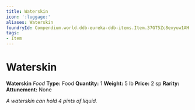 ```yaml
---
title: Waterskin
icon: ':luggage:'
aliases: Waterskin
foundryId: Compendium.world.ddb-eureka-ddb-items.Item.37GT5Zc8exyuw1AH
tags:
- Item
---
```


# Waterskin

**Waterskin**
_Food_
**Type:** Food
**Quantity:** 1
**Weight:** 5 lb
**Price:** 2 sp
**Rarity:** 
**Attunement:** None

*A waterskin can hold 4 pints of liquid.*